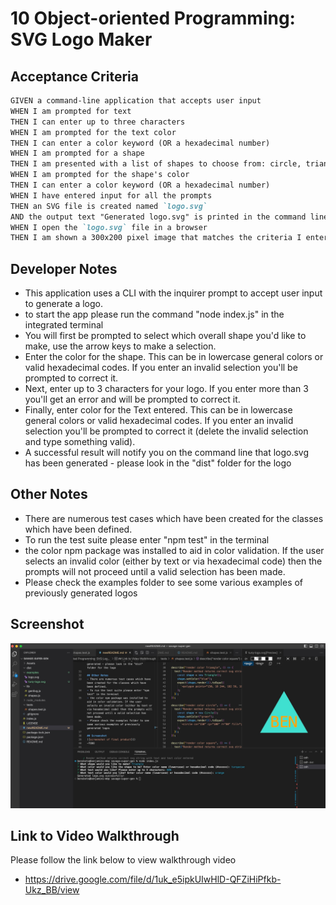 # 10 Object-oriented Programming: SVG Logo Maker

## Acceptance Criteria

```md
GIVEN a command-line application that accepts user input
WHEN I am prompted for text
THEN I can enter up to three characters
WHEN I am prompted for the text color
THEN I can enter a color keyword (OR a hexadecimal number)
WHEN I am prompted for a shape
THEN I am presented with a list of shapes to choose from: circle, triangle, and square
WHEN I am prompted for the shape's color
THEN I can enter a color keyword (OR a hexadecimal number)
WHEN I have entered input for all the prompts
THEN an SVG file is created named `logo.svg`
AND the output text "Generated logo.svg" is printed in the command line
WHEN I open the `logo.svg` file in a browser
THEN I am shown a 300x200 pixel image that matches the criteria I entered
```

## Developer Notes
- This application uses a CLI with the inquirer prompt to accept user input to generate 
a logo.
- to start the app please run the command "node index.js" in the integrated terminal
- You will first be prompted to select which overall shape you'd like to make, use the arrow keys to make a selection. 
- Enter the color for the shape. This can be in lowercase general colors or valid hexadecimal codes. If you enter an invalid selection you'll be prompted to correct it.
- Next, enter up to 3 characters for your logo. If you enter more than 3 you'll get an error and will be prompted to correct it. 
- Finally, enter color for the Text entered. This can be in lowercase general colors or valid hexadecimal codes. If you enter an invalid selection you'll be prompted to correct it (delete the invalid selection and type something valid).
- A successful result will notify you on the command line that logo.svg has been generated - please look in the "dist" folder for the logo

## Other Notes
- There are numerous test cases which have been created for the classes which have been defined. 
- To run the test suite please enter "npm test" in the terminal
- the color npm package was installed to aid in color validation. If the user selects an invalid color (either by text or via hexadecimal code) then the prompts will not proceed until a valid selection has been made. 
- Please check the examples folder to see some various examples of previously generated logos

## Screenshot
![screenshot of final product](./Assets/svg-logo-final.jpeg)


## Link to Video Walkthrough
Please follow the link below to view walkthrough video
- https://drive.google.com/file/d/1uk_e5ipkUIwHlD-QFZiHiPfkb-Ukz_BB/view
